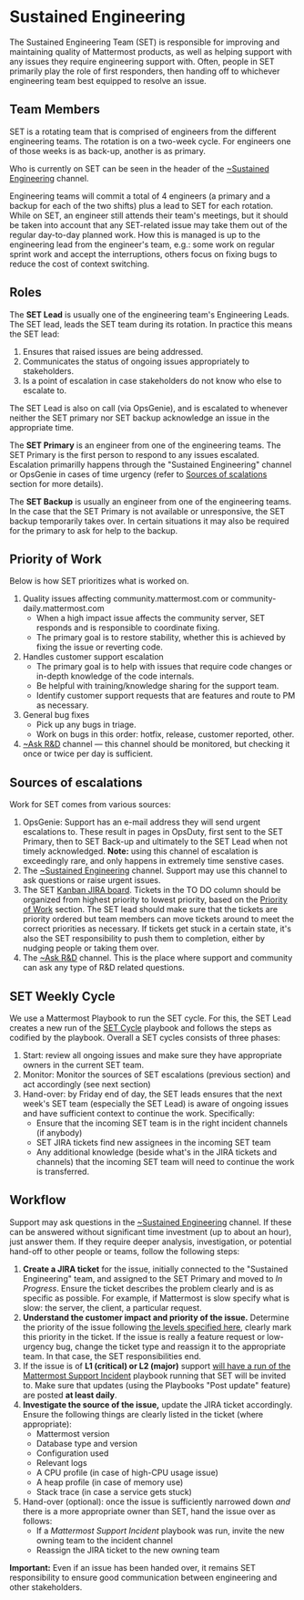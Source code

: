 # Sustained Engineering

The Sustained Engineering Team \(SET\) is responsible for improving and maintaining quality of  Mattermost products, as well as helping support with any issues they require engineering support with. Often, people in SET primarily play the role of first responders, then handing off to whichever engineering team best equipped to resolve an issue.

## Team Members
SET is a rotating team that is comprised of engineers from the different engineering teams. The rotation is on a two-week cycle. For engineers one of those weeks is as back-up, another is as primary.

Who is currently on SET can be seen in the header of the [~Sustained Engineering](https://community.mattermost.com/core/channels/sustained-engineering) channel.

Engineering teams will commit a total of 4 engineers (a primary and a backup for each of the two shifts) plus a lead to SET for each rotation. While on SET, an engineer still attends their team's meetings, but it should be taken into account that any SET-related issue may take them out of the regular day-to-day planned work. How this is managed is up to the engineering lead from the engineer's team, e.g.: some work on regular sprint work and accept the interruptions, others focus on fixing bugs to reduce the cost of context switching.

## Roles

The **SET Lead** is usually one of the engineering team's Engineering Leads. The SET lead, leads the SET team during its rotation. In practice this means the SET lead:

1. Ensures that raised issues are being addressed.
2. Communicates the status of ongoing issues appropriately to stakeholders.
3. Is a point of escalation in case stakeholders do not know who else to escalate to.

The SET Lead is also on call \(via OpsGenie\), and is escalated to whenever neither the SET primary nor SET backup acknowledge an issue in the appropriate time.

The **SET Primary** is  an engineer from one of the engineering teams. The SET Primary is the first person to respond to any issues escalated. Escalation primarilly happens through the "Sustained Engineering" channel or OpsGenie in cases of time urgency (refer to [Sources of scalations](#Sources-of-escalations) section for more details).

The **SET Backup** is usually an engineer from one of the engineering teams. In the case that the SET Primary is not available or unresponsive, the SET backup temporarily takes over. In certain situations it may also be required for the primary to ask for help to the backup.

## Priority of Work

Below is how SET prioritizes what is worked on.

1. Quality issues affecting community.mattermost.com or community-daily.mattermost.com
   * When a high impact issue affects the community server, SET responds and is responsible to coordinate fixing.
   * The primary goal is to restore stability, whether this is achieved by fixing the issue or reverting code.
2. Handles customer support escalation
   * The primary goal is to help with issues that require code changes or in-depth knowledge of the code internals.
   * Be helpful with training/knowledge sharing for the support team.
   * Identify customer support requests that are features and route to PM as necessary.
3. General bug fixes
   * Pick up any bugs in triage.
   * Work on bugs in this order: hotfix, release, customer reported, other.
4. [~Ask R&D](https://community-daily.mattermost.com/core/channels/ask-r-and-d) channel — this channel should be monitored, but checking it once or twice per day is sufficient.

## Sources of escalations

Work for SET comes from various sources:

1. OpsGenie: Support has an e-mail address they will send urgent escalations to. These result in pages in OpsDuty, first sent to the SET Primary, then to SET Back-up and ultimately to the SET Lead when not timely acknowledged. **Note:** using this channel of escalation is exceedingly rare, and only happens in extremely time senstive cases.
2. The [~Sustained Engineering](https://community-daily.mattermost.com/core/channels/sustained-engineering) channel. Support may use this channel to ask questions or raise urgent issues.
3. The SET [Kanban JIRA board](https://mattermost.atlassian.net/secure/RapidBoard.jspa?rapidView=33). Tickets in the TO DO column should be organized from highest priority to lowest priority, based on the [Priority of Work](./#priority-of-work) section. The SET lead should make sure that the tickets are priority ordered but team members can move tickets around to meet the correct priorities as necessary. If tickets get stuck in a certain state, it's also the SET responsibility to push them to completion, either by nudging people or taking them over.
4. The [~Ask R&D](https://community-daily.mattermost.com/core/channels/ask-r-and-d) channel. This is the place where support and community can ask any type of R&D related questions.

## SET Weekly Cycle
We use a Mattermost Playbook to run the SET cycle. For this, the SET Lead creates a new run of the [SET Cycle](https://community-daily.mattermost.com/playbooks/playbooks/w36ro78cgj8qtjq5mf6say7bxe/preview) playbook and follows the steps as codified by the playbook. Overall a SET cycles consists of three phases:

1. Start: review all ongoing issues and make sure they have appropriate owners in the current SET team.
2. Monitor: Monitor the sources of SET escalations (previous section) and act accordingly (see next section)
3. Hand-over: by Friday end of day, the SET leads ensures that the next week's SET team (especially the SET Lead) is aware of ongoing issues and have sufficient context to continue the work. Specifically:
   * Ensure that the incoming SET team is in the right incident channels (if anybody)
   * SET JIRA tickets find new assignees in the incoming SET team
   * Any additional knowledge (beside what's in the JIRA tickets and channels) that the incoming SET team will need to continue the work is transferred.


## Workflow
Support may ask questions in the [~Sustained Engineering](https://community-daily.mattermost.com/core/channels/sustained-engineering) channel. If these can be answered without significant time investment (up to about an hour), just answer them. If they require deeper analysis, investigation, or potential hand-off to other people or teams, follow the following steps:

1. **Create a JIRA ticket** for the issue, initially connected to the "Sustained Engineering" team, and assigned to the SET Primary and moved to _In Progress_. Ensure the ticket describes the problem clearly and is as specific as possible. For example, if Mattermost is slow specify what is slow: the server, the client, a particular request.
2. **Understand the customer impact and priority of the issue.** Determine the priority of the issue following [the levels specified here](https://support.mattermost.com/hc/en-us/articles/360038546151-Ticket-Priority-Guidelines), clearly mark this priority in the ticket. If the issue is really a feature request or low-urgency bug, change the ticket type and reassign it to the appropriate team. In that case, the SET responsibilities end. 
4. If the issue is of **L1 (critical) or L2 (major)** support [will have a run of the Mattermost Support Incident](https://community-daily.mattermost.com/playbooks/playbooks/bx9xnkb8upribm3wsbye1cdwtw) playbook running that SET will be invited to. Make sure that updates (using the Playbooks "Post update" feature) are posted **at least daily**.
3. **Investigate the source of the issue,** update the JIRA ticket accordingly. Ensure the following things are clearly listed in the ticket (where appropriate):
   * Mattermost version
   * Database type and version
   * Configuration used
   * Relevant logs
   * A CPU profile (in case of high-CPU usage issue)
   * A heap profile (in case of memory use)
   * Stack trace (in case  a service gets stuck)
4. Hand-over (optional): once the issue is sufficiently narrowed down _and_ there is a more appropriate owner than SET, hand the issue over as follows:
   * If a _Mattermost Support Incident_ playbook was run, invite the new owning team to the incident channel
   * Reassign the JIRA ticket to the new owning team

**Important:** Even if an issue has been handed over, it remains SET responsibility to ensure good communication between engineering and other stakeholders.
